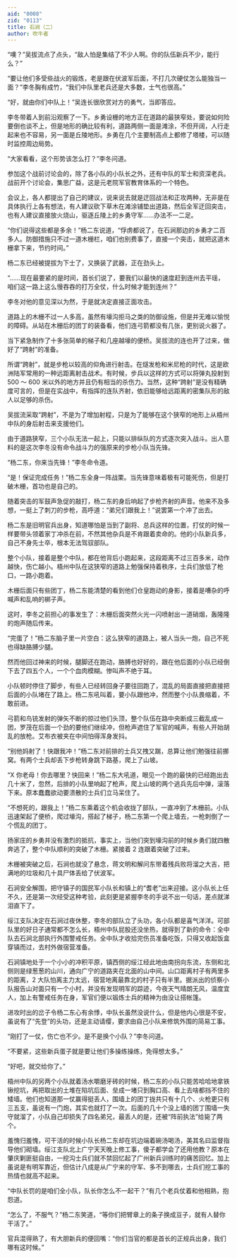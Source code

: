 ```yaml
---
aid: "0008"
zid: "0113"
title: 石涧（二）
author: 吹牛者
---
```


“噢？”吴拔流点了点头，“敌人怕是集结了不少人啊。你的队伍新兵不少，能行么？”

“要让他们多受些战火的锻炼，老是跟在伏波军后面，不打几次硬仗怎么能独当一面？”李冬胸有成竹，“我们中队里老兵还是大多数，士气也很高。”

“好，就由你们中队上！”吴连长很欣赏对方的勇气，当即答应。

李冬带着人到前沿观察了一下。乡勇设栅的地方正在道路的最狭窄处，要说如何险要倒也谈不上，但是地形的确比较有利，道路两侧一面是滩涂，不但开阔，人行走起来也不容易，另一面是丘陵地形。乡勇在几个主要制高点上都修了塔楼，可以随时监控周边局势。

“大家看看，这个形势该怎么打？”李冬问道。

参加这个战前讨论会的，除了各小队的小队长之外，还有中队的军士和资深老兵。战前开个讨论会，集思广益，这是元老院军官教育体系的一个特色。

会议上，各人都提出了自己的建议，说来说去就是迂回战法和正攻两种，无非是在具体执行上各有想法，有人建议砍下草木在滩涂铺垫出道路，然后全军迂回突击，也有人建议直接放火烧山，驱逐丘陵上的乡勇守军……办法不一二足。

“你们说得这些都是多余！”杨二东说道，“俘虏都说了，在石涧那边的乡勇才二百多人。防御措施只不过一道木栅栏，咱们也别费事了，直接一个突击，就把这道木栅拿下来，节约时间。”

杨二东已经被提拔为下士了，又换装了武器，正在劲头上。

“……现在最要紧的是时间，首长们说了，要我们以最快的速度赶到连州去平瑶，咱们这一路上这么慢吞吞的打万全仗，什么时候才能到连州？”

李冬对他的意见深以为然，于是就决定直接正面攻击。

道路上的木栅不过一人多高，虽然有壕沟拒马之类的防御设施，但是并无难以愉悦的障碍。从站在木栅后的团丁的装备看，他们连弓箭都没有几张，更别说火器了。

当下紧急制作了十多张简单的梯子和几座越壕的便桥。吴拔流的连也开了过来，做好了“跨射”的准备。

所谓“跨射”，就是步枪以较高的仰角进行射击。在燧发枪和米尼枪的时代，这是欧洲陆军常用的一种远距离射击战术。有时候，步兵以这样的方式可以将弹丸投射到 500 ～ 600 米以外的地方并且仍有相当的杀伤力。当然，这种“跨射”是没有精确度可言的，但是在实战中，有指挥的连队齐射，依旧能够给远距离的密集队形的敌人以足够的杀伤。

吴拔流采取“跨射”，不是为了增加射程，只是为了能够在这个狭窄的地形上从梧州中队的身后射击来支援他们。

由于道路狭窄，三个小队无法一起上，只能以排纵队的方式逐次突入战斗。出人意料的是这次李冬没有命令战斗力的强原来的步枪小队当先锋。

“杨二东，你来当先锋！”李冬命令道。

“是！保证完成任务！”杨二东全身一阵战栗。当先锋意味着极有可能死伤，但是打破木栅，首功也是自己的。

随着突击的军鼓声急促的敲打，杨二东的身后响起了步枪齐射的声音。他来不及多想，一挺上了刺刀的步枪，高呼道：“弟兄们跟我上！”说罢第一个冲了出去。

杨二东是旧明官兵出身，知道哪怕是当到了副将、总兵这样的位置，打仗的时候一样要带头领着家丁冲杀在前，不然其他杂兵是不肯跟着卖命的。他的小队新兵多，自己不身先士卒，根本无法驾驭部队。

整个小队，接着是整个中队，都在他背后小跑起来，这段距离不过三百多米，动作越快，伤亡越小。梧州中队在这狭窄的道路上勉强保持着秩序，士兵们放低了枪口，一路小跑着。

木栅后面只有些团丁，杨二东能清楚的看到他们仓皇跑动的身影，接着是嘈杂的呼喊声和乱响的梆子声。

这时，李冬之前担心的事发生了：木栅后面突然火光一闪喷射出一道硝烟，轰隆隆的炮声随后传来。

“完蛋了！”杨二东脑子里一片空白：这么狭窄的道路上，被人当头一炮，自己不死也得缺胳膊少腿。

然而他回过神来的时候，腿脚还在跑动，胳膊也好好的，跟在他后面的小队已经倒下去了四五个人，一个个血肉模糊。惨叫声不绝于耳。

小队顿时停住了脚步，有些人已经转回身子要往回跑了，混乱的局面直接把直接把后面的小队堵在了路上。杨二东吼叫着，要小队跟他冲，然而整个小队畏缩着，不敢前进。

弓箭和鸟铳发射的弹矢不断的掠过他们头顶，整个队伍在路中央断成三截乱成一团，罗茂在后面一个劲的要他们继续冲，但枪声遮住了军官的喊声，有些人开始胡乱的放枪。艾布衣被夹在中间怕得浑身发抖。

“别他妈射了！快跟我冲！”杨二东对前排的士兵又拽又踹，总算让他们勉强往前挪窝。有两个士兵却丢下步枪转身跳下路基，爬上了山坡。

“X 你老母！你去哪里？快回来！”杨二东大吼道，眼见一个跑的最快的已经跑出去几十米了，忽然，后排的小队里响起了枪声，爬上山坡的两个逃兵先后中弹，滚落下来。原本蠢蠢欲动要溃散的士兵们立马呆住了。

“不想死的，跟我上！”杨二东乘着这个机会收拢了部队，一直冲到了木栅前。小队迅速架起了便桥，爬过壕沟，搭起了梯子，杨二东第一个爬上墙去，一枪刺倒了一个慌乱的团丁。

扬家庄的乡勇并没有激烈的抵抗，事实上，当他们突到壕沟前的时候乡勇们就四散奔逃了，整个中队顺利的突破了木栅。紧接着 2 连跟着突破了过来。

木栅被突破之后，石涧也就没了悬念，蒋文明和解问东带着残兵败将溜之大吉，把满地的垃圾和几十具尸体丢给了伏波军。

石涧安全解围，把守镇子的国民军小队长和镇上的“耆老”出来迎接。这小队长上任不久，还是第一次经受这种考验，此刻更是紧握李冬的手说不出一句话，差点就涕泪直下了。

绥江支队决定在石涧过夜休整，李冬的部队立了头功，各小队都是喜气洋洋。可部队里的好日子通常都不怎么长，梧州中队屁股还没坐热，就得到了新的命令：全中队去石涧北部执行外围警戒任务。全中队才收拾完伤员准备吃饭，只得又收起饭盒穿镇而过，去村外做宿营准备。

石涧镇地处于一个小小的冲积平原，镇西侧的绥江经此地由南拐向东流，东侧和北侧则是绿葱葱的山川，通向广宁的道路夹在北面的山中间。山口距离村子有两里多的距离，2 大队怕离主力太远，宿营地离最靠北的村子只有半里。据派出的侦察小队报告山对面只有一个小村，并没有发现明军的踪迹，今夜天气晴朗无风，温度宜人，加上有警戒任务在身，军官们便以锻炼士兵的精神为由没让搭帐篷。

进攻时出的岔子令杨二东心有余悸，中队长虽然没说什么，但是他内心很是不安，虽说有了“先登”的头功，还是主动请缨，要求由自己小队来修筑外围的简易工事。

“刚打了一仗，伤亡也不少。是不是换个小队？”李冬问道。

“不要紧，这些新兵蛋子就是要让他们多操练操练，免得想太多。”

“好吧，就交给你了。”

梧州中队的另两个小队就着汤水嚼磨牙砖的时候，杨二东的小队只能苦哈哈地拿铁锹挖坑，再把取出的土堆在陷坑后面、垒成一堵只到胸口高、看上去啥都挡不住的矮墙。他们也知道那一仗赢得挺丢人，围墙上的团丁拢共只有十几个、火枪更只有三五支，虽说有一门炮，其实也就打了一次。后面的几十个没上墙的团丁围墙一失守就溜了，小队自己却损失了四名弟兄，最丢人的是，还被“阵前执法”给毙了两个。

羞愧归羞愧，可干活的时候小队长杨二东却在坑边端着碗汤喝汤，美其名曰监督指导他们砌墙。绥江支队北上广宁天天晚上修工事，傻子都学会了还用他教？原本在肇庆剿匪挺自由，一挖沟士兵们就不禁回忆起了广州新兵训练时的痛苦回忆。加上虽说是有明军靠近，但估计八成是从广宁来的守军、多不到哪去，士兵们挖工事的热情也就高不起来。

“中队长罚的是咱们全小队，队长你怎么不一起干？”有几个老兵仗着和他相熟，抱怨道。

“怎么了，不服气？”杨二东笑道，“等你们把臂章上的条子换成豆子，就有人替你干活了。”

官兵混得熟了，有大胆新兵的便回嘴：“你们当官的都是首长的正规兵出身，我们哪有这时候。”
